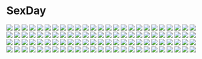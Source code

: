 # SexDay
![](https://konachan.com/jpeg/a2928c84baec11dab44b910d17d7f7ad/Konachan.com%20-%2090512%20blush%20fllay%20gokou_hinata%20gokou_ruri%20gokou_tamaki%20goth-loli%20lolita_fashion%20ore_no_imouto_ga_konna_ni_kawaii_wake_ga_nai%20pantyhose.jpg)
![](https://konachan.com/image/0bbec207e2a306fa229410fb66b6384d/Konachan.com%20-%208000%20berrys%20gennosuke%20sphere.jpg)
![](https://konachan.com/jpeg/9635752d6cf6c19f975b26e63737f368/Konachan.com%20-%20247151%202girls%20ass%20barefoot%20bikini%20blush%20braids%20breasts%20cameltoe%20gray_hair%20headdress%20merufena%20ribbons%20saber%20short_hair%20swimsuit%20wristwear%20yellow_eyes.jpg)
![](https://konachan.com/jpeg/2aadb21b8a38895a0896d90aec600a8e/Konachan.com%20-%20192576%20blue_hair%20blush%20bondage%20breasts%20collar%20flowers%20gag%20gray_eyes%20nipples%20short_hair%20skintight%20stockings%20thighhighs%20torn_clothes%20white%20yuzumizamono.jpg)
![](https://konachan.com/image/ef9f199dd1c395d5ea504cb758ec784f/Konachan.com%20-%2078883%20angel_beats%21%20mitsuki%20nipples%20open_shirt%20panties%20tachibana_kanade%20underwear%20wings.jpg)
![](https://konachan.com/image/03fe01a0eb2da6699cf39f622ba3f3bb/Konachan.com%20-%20208696%20brown_hair%20cherry_blossoms%20flowers%20green_eyes%20japanese_clothes%20kimono%20long_hair%20maid%20petals%20sanka%21%20ujimatsu_chiya%20umbrella.jpg)
![](https://konachan.com/image/bc7ccd3b018c9dbec96fdec2f7d2f1c5/Konachan.com%20-%2028446%20all_male%20animal%20death_note%20fish%20l%20male%20underwater%20water.jpg)
![](https://konachan.com/jpeg/bdfa993a945b171357fda4fb462fad0f/Konachan.com%20-%20297442%20ass%20barefoot%20blush%20choker%20flat_chest%20garter%20loli%20long_hair%20navel%20nipples%20nude%20pink_eyes%20pink_hair%20ribbons%20third-party_edit%20wet%20youta.jpg)
![](https://konachan.com/image/5a9791ce7a66e036d38e4b93580efd48/Konachan.com%20-%20103161%20asobi_ni_iku_yo%21%20kinjou_manami.jpg)
![](https://konachan.com/image/997f18ecc603f0bcff8544de9b808a17/Konachan.com%20-%2019328%20kuga_natsuki%20mai-hime%20minagi_mikoto%20tokiha_mai.jpg)
![](https://konachan.com/image/c6dda3111da9510d68cbdbae49c27800/Konachan.com%20-%2077842%20animal_ears%20bell%20blue_hair%20bow%20catgirl%20game_cg%20hug%20kiryuu_hina%20kiryuu_sakuya%20mikagami_mamizu%20neko_koi%20pink_eyes%20ribbons%20whirlpool%20yellow_eyes.jpg)
![](https://konachan.com/jpeg/11452abdf294021043060e23fdf9f5c7/Konachan.com%20-%20152726%20ass%20bed%20blush%20breasts%20censored%20cum%20game_cg%20hasegawa_yukino%20iinazuke_wa_imouto-sama%20nipples%20sex%20usami_haruka%20usami_yuuna.jpg)
![](https://konachan.com/jpeg/d2757c53fddc9825c4a4bc8c84203628/Konachan.com%20-%2098658%20mahou_shoujo_madoka_magica%20sakura_kyouko.jpg)
![](https://konachan.com/image/0c2f283bd3aac0747d4373ce321cc433/Konachan.com%20-%2014350%20anonono%20fujimura_ringo%20ishigami_miyoshi%20komiya_momiji%20oumori_erisu%20tooyama_kokoro.jpg)
![](https://konachan.com/jpeg/f0769c40731a943a673bb4298e6735c7/Konachan.com%20-%20282628%20ass%20bikini%20blush%20clouds%20drums%20green_eyes%20group%20guitar%20hat%20instrument%20long_hair%20microphone%20navel%20sky%20swimsuit%20teddy_bear%20twintails%20watermark%20wings.jpg)
![](https://konachan.com/image/1783f7c8613cf93a187e347d82f403b1/Konachan.com%20-%20156512%20tagme.jpg)
![](https://konachan.com/image/a529792b4edcfc4a3c7dd40e76f60f63/Konachan.com%20-%20211044%20black_hair%20gradient%20ikezawa_hanako%20katawa_shoujo%20long_hair%20magic%20mike_inel%20monochrome%20signed%20torn_clothes.jpg)
![](https://konachan.com/image/26b2f00d1168960dade0bd5b5ce1323b/Konachan.com%20-%20172465%20animal%20blonde_hair%20frog%20green_eyes%20green_hair%20kochiya_sanae%20long_hair%20miko%20purple_hair%20red_eyes%20rope%20short_hair%20touhou%20water%20waterfall%20yellow_eyes.jpg)
![](https://konachan.com/image/03be6b8b3595b8539b97b3eecbd9c1bb/Konachan.com%20-%20176643%20black_hair%20blue_eyes%20douyougen%20gloves%20kill_la_kill%20matoi_ryuuko%20school_uniform%20short_hair%20signed%20skirt%20sword%20weapon.jpg)
![](https://konachan.com/image/9a9962b28a59ad0a31813f3cc6d550bc/Konachan.com%20-%20265210%20apapico%20beach%20original.jpg)
![](https://konachan.com/image/520493132845cc2805f5b47cc8045904/Konachan.com%20-%20102892%20akemi_homura%20breasts%20fingering%20glasses%20kaname_madoka%20nipples%20ouma_tokiichi%20panties%20pantyhose%20pussy%20pussy_juice%20tomoe_mami%20torn_clothes%20underwear%20yuri.jpg)
![](https://konachan.com/image/8d058b33f4967b43a5c37ccdeee2c55f/Konachan.com%20-%20110858%202girls%20building%20city%20clouds%20dark%20dusk_dawn%20flowers%20grass%20hat%20maribel_han%20moon%20scenic%20short_hair%20sky%20stars%20touhou%20tree%20usami_renko.jpg)
![](https://konachan.com/jpeg/17f4e2eb6f2fa5a400110a03929655f9/Konachan.com%20-%20161609%20ashitaka%20kodama%20mononoke_hime%20san%20watermark%20wenqing_yan_%28yuumei_art%29.jpg)
![](https://konachan.com/jpeg/4ea8163468883944463c1e7b50f9cf53/Konachan.com%20-%2095370%20bow%20long_hair%20purple_hair%20red_eyes%20reiuji_utsuho%20ryosios%20touhou%20weapon%20wings.jpg)
![](https://konachan.com/image/444c36a8b3b10b8290350d81add000ec/Konachan.com%20-%2029933%20rino%20white_clarity.jpg)
![](https://konachan.com/jpeg/00c9af3784970924c7ec7bc601fe2761/Konachan.com%20-%20169052%202girls%20barefoot%20blue_eyes%20braids%20dress%20game_cg%20green_eyes%20long_hair%20mtu%20pink_hair%20red_hair%20score%20short_hair%20tsutsumi_iseri%20yuzuki_fuuka.jpg)
![](https://konachan.com/jpeg/eab803f936d5e8c91fb4881b550d6a12/Konachan.com%20-%20176379%20akechi_hikari%20breasts%20game_cg%20long_hair%20miyasu_risa%20nipples%20open_shirt%20panties%20panty_pull%20pink_eyes%20school_uniform%20sex%20underwear%20white_hair.jpg)
![](https://konachan.com/jpeg/c0b43878c8a175c52b523c926c37a438/Konachan.com%20-%20281394%20aqua_hair%20bow%20candy%20demon%20dress%20fang%20flowers%20horns%20kneehighs%20leaves%20loli%20lollipop%20petals%20pink_eyes%20ribbons%20short_hair%20succubus%20tail%20white%20wings.jpg)
![](https://konachan.com/image/b99795304eeaa471f245ed61cb655ae7/Konachan.com%20-%20194954%20animal%20anthropomorphism%20bird%20brown_eyes%20brown_hair%20kneehighs%20long_hair%20navel%20school_uniform%20short_hair%20signed%20skirt%20swd3e2%20thighhighs%20water.jpg)
![](https://konachan.com/image/2b87634836bb5d5f650b699ff28c1d80/Konachan.com%20-%20225671%20anthropomorphism%20barefoot%20bikini%20kantai_collection%20kiyoshimo_%28kancolle%29%20kongou_%28kancolle%29%20konkito%20navel%20shiranui_%28kancolle%29%20swim_ring%20swimsuit.jpg)
![](https://konachan.com/image/f4b193931fb68386ce0e613514e74725/Konachan.com%20-%20140827%20blood%20blush%20gasai_yuno%20kurata_rine%20long_hair%20mirai_nikki%20pink_eyes%20pink_hair%20ribbons.jpg)
![](https://konachan.com/jpeg/59d2c8653c20ef90bbbd14790509a10c/Konachan.com%20-%20264500%20brown_hair%20gloves%20gun%20gun_gale_online%20hat%20kohiruimaki_karen%20llenn_%28sao%29%20loli%20maosame%20military%20pink_eyes%20short_hair%20sword_art_online%20weapon.jpg)
![](https://konachan.com/image/3fdf8e177ff316685871725c2c94e40c/Konachan.com%20-%2078295%20ayakura_juu%20horo%20ookami_to_koushinryou%20white.jpg)
![](https://konachan.com/image/b134b6c8e66605f0724b0855911aea5d/Konachan.com%20-%206281%20kamikawa_mayuko%20morimiya_aono%20morimiya_yorito%20shihou_matsuri%20sola.jpg)
![](https://konachan.com/jpeg/69c69fe3f5c8c516db91104ccb3c7210/Konachan.com%20-%2042354%20blonde_hair%20kirisame_marisa%20long_hair%20touhou%20witch.jpg)
![](https://konachan.com/jpeg/3ac74d7fc829d120c54fce485ec404b7/Konachan.com%20-%20153757%202girls%20blue_eyes%20blue_hair%20bra%20breasts%20brown_eyes%20long_hair%20meta%20nipples%20no_bra%20open_shirt%20panties%20pink_hair%20short_hair%20sphere%20underwear%20white.jpg)
![](https://konachan.com/jpeg/ce55b93715ad726d58d103bde353332e/Konachan.com%20-%20188671%20animal_ears%20bunny_ears%20crown%20dress%20fang%20garter%20inugami_kira%20original%20scan%20stockings%20thighhighs.jpg)
![](https://konachan.com/image/47ca246bd66525bb87768a31320cac12/Konachan.com%20-%20248131%20animal_ears%20anus%20ass%20boots%20breasts%20catgirl%20granblue_fantasy%20gray_hair%20nipples%20no_bra%20pussy%20spread_pussy%20tenpiboshi%20uncensored%20yellow_eyes.jpg)
![](https://konachan.com/image/717c540d7e171a25b78109217aa73ceb/Konachan.com%20-%20192093%20blood%20brown_eyes%20brown_hair%20glasses%20kuriyama_mirai%20kyoukai_no_kanata%20raijuu_%28bakanara%29%20short_hair.jpg)
![](https://konachan.com/image/5c14759f1e9b4bb7d89a4e38e81f7f37/Konachan.com%20-%20124988%20amatsuka_hotaru%20amatsuka_rikka%20amatsuka_tsurara%20baby_princess%20breasts%20cleavage%20kusaka_souji%20wink.jpg)
![](https://konachan.com/image/9fc6db577956464d48e3287f6807b360/Konachan.com%20-%2087394%20hatsune_miku%20snow%20vocaloid%20wings.jpg)
![](https://konachan.com/jpeg/89851118ebc07804c026b72d32dbcfb7/Konachan.com%20-%20173996%20black_hair%20breast_grab%20breast_hold%20breasts%20brown_eyes%20brown_hair%20fault%20nipples%20penis%20pussy%20saeki_ai%20sex%20spread_legs%20taka_tony%20uncensored.jpg)
![](https://konachan.com/jpeg/9a58c8550e29cc33f7ff76842346de58/Konachan.com%20-%20163700%20black_hair%20breasts%20brown_eyes%20gloves%20kotegawa_yui%20marucomex%20to_love_ru%20to_love_ru_darkness%20transparent.jpg)
![](https://konachan.com/image/3fa09d2b3bade8ec39671ad21638b422/Konachan.com%20-%20190734%20blonde_hair%20blue_eyes%20blue_hair%20blush%20bow%20green_eyes%20long_hair%20orange_hair%20ponytail%20red_eyes%20ribbons%20short_hair%20shoujo_ai%20skirt%20twintails.jpg)
![](https://konachan.com/jpeg/2672d649d881861adb3f5749336699df/Konachan.com%20-%2030616%20arai_chie%20purple%20sayonara_zetsubou_sensei.jpg)
![](https://konachan.com/image/2b13ce698ffb5819c3323d97e37295dc/Konachan.com%20-%20126873%20headphones%20jpeg_artifacts%20ok-ray%20original%20school_uniform%20skirt%20tie.jpg)
![](https://konachan.com/image/5cae8ea4cab03048839d3522b09db537/Konachan.com%20-%20174398%20blush%20brown_eyes%20emperor_zuou%20long_hair%20navel%20nipples%20original%20purple_hair%20topless%20undressing%20white.jpg)
![](https://konachan.com/image/48ddcdf0a1f62d8ec6e70056aa29bd30/Konachan.com%20-%20254595%20blush%20bow%20breasts%20glasses%20hayashi_kasutamu%20k-on%21%20manabe_nodoka%20nipples%20open_shirt.jpg)
![](https://konachan.com/jpeg/a094c79b5396fe9f06f366cbd8e858fe/Konachan.com%20-%20119117%20acryl%20blonde_hair%20boots%20dress%20flandre_scarlet%20hat%20red_eyes%20spear%20thighhighs%20touhou%20vampire%20weapon%20wings.jpg)
![](https://konachan.com/jpeg/fe3f127cc4ae7414900802d30d2a5e8c/Konachan.com%20-%20262796%20blush%20brown_hair%20close%20fireworks%20japanese_clothes%20original%20sky%20sutorora%20yellow_eyes%20yukata.jpg)
![](https://konachan.com/image/6cf75b4c4176ed776d0859ae7fa1b39c/Konachan.com%20-%20132621%20gloves%20hat%20hinanawi_tenshi%20kneehighs%20nagae_iku%20organ_derwald%20purple_eyes%20purple_hair%20red_eyes%20sword%20touhou%20weapon%20wings.jpg)
![](https://konachan.com/image/c5e79ec7939fe2883357183886d30b92/Konachan.com%20-%20141734%20bou_nin%20night%20original%20scenic%20sky.jpg)
![](https://konachan.com/image/b18f2a93f8d803f52454fc7c7940c3c9/Konachan.com%20-%20204830%20ass%20barefoot%20beach%20bikini%20breasts%20cleavage%20fingering%20group%20hat%20headphones%20long_hair%20mask%20mousegirl%20nazrin%20swimsuit%20touhou%20tribadism%20wristwear%20yuri.jpg)
![](https://konachan.com/jpeg/77c42032efcb399b8b9ecedb1fd05c63/Konachan.com%20-%20200064%20barefoot%20bikini%20black_hair%20breasts%20brown_eyes%20cleavage%20mizoguchi_keiji%20nisekoi%20onodera_kosaki%20swimsuit%20tan_lines%20towel.jpg)
![](https://konachan.com/image/070a5704492fcd8b0be48578cfcb35b8/Konachan.com%20-%20144029%20blonde_hair%20brown_hair%20dress%20flowers%20gary_%28ib%29%20ib%20ib_%28ib%29%20loli%20long_hair%20male%20mary_%28ib%29%20naan%20purple_hair%20red_eyes%20rose%20skirt.jpg)
![](https://konachan.com/jpeg/b170f01a39e385ea636979be786e8f29/Konachan.com%20-%20117411%20animal_ears%20breasts%20bunny_ears%20bunnygirl%20nipples%20panties%20reisen_udongein_inaba%20spread_legs%20touhou%20underwear.jpg)
![](https://konachan.com/image/52597ddd12b5f0d298717e90df72a8d9/Konachan.com%20-%20277537%202girls%20animal%20bird%20black_hair%20blue_hair%20clouds%20grass%20houjuu_nue%20landscape%20red_eyes%20scenic%20short_hair%20sky%20tears%20thighhighs%20touhou%20tree%20umbrella%20wings.jpg)
![](https://konachan.com/image/feb8dc20e4065dda1868c2f376848301/Konachan.com%20-%20238695%20aliasing%20alice_margatroid%20aqua_eyes%20blonde_hair%20doll%20hym9594%20reflection%20shanghai_doll%20touhou.jpg)
![](https://konachan.com/jpeg/3554f830139a2ebf958ea78df4b3a8ca/Konachan.com%20-%20223454%20ass%20blue_eyes%20blue_hair%20book%20breasts%20cape%20game_cg%20glasses%20gloves%20hat%20nipples%20no_bra%20pussy%20short_hair%20uncensored%20wanaca%20winged_cloud%20witch%20witch_hat.jpg)
![](https://konachan.com/jpeg/8242f8f771c00bc6e2f7763d1d5eb5d4/Konachan.com%20-%20215991%20braids%20breasts%20brown_eyes%20elbow_gloves%20gloves%20green_hair%20mobile_suit_gundam%20navel%20nude%20pussy%20tadano_akira%20thighhighs%20twintails%20uncensored%20wang_liu_mei.jpg)
![](https://konachan.com/image/b1957eb4f482d7fbf26c48991f34492c/Konachan.com%20-%2082309%20hatsune_miku%20mamuru%20twintails%20vocaloid.jpg)
![](https://konachan.com/image/8645307e2ded49b69f2e4cb30dc98c00/Konachan.com%20-%20154234%20cherry_blossoms%20chitanda_eru%20cici%20close%20flowers%20green_eyes%20hyouka%20male%20oreki_houtarou%20scarf.jpg)
![](https://konachan.com/jpeg/a9700032a6efff5531dcd7463d06dfdd/Konachan.com%20-%20189703%20bed%20blush%20breasts%20feng%20game_cg%20green_eyes%20long_hair%20naturalton%20navel%20nipples%20nude%20purple_hair%20pussy%20sakai_hina%20topless%20uncensored.jpg)
![](https://konachan.com/image/e277cb1533c3a9bfa62a881b8847fe90/Konachan.com%20-%20112228%20animal_ears%20gray_hair%20inubashiri_momiji%20katana%20sword%20tail%20touhou%20weapon%20wolfgirl.jpg)
![](https://konachan.com/image/fc0e5020e9252406dce51332204e60df/Konachan.com%20-%2035454%20tamaki_fuyu.jpg)
![](https://konachan.com/image/5d5fa732928d8f6ae9bc416c512b0934/Konachan.com%20-%20144031%202girls%20blue_eyes%20blush%20bohemian%20bow%20flowers%20hat%20headdress%20loli%20original%20panties%20pink_hair%20ribbons%20short_hair%20skirt%20thighhighs%20underwear%20water.jpg)
![](https://konachan.com/jpeg/335a36ccd07c3f564a07f9e04946b557/Konachan.com%20-%20260457%20animal_ears%20anthropomorphism%20azur_lane%20blonde_hair%20gloves%20long_hair%20sword%20tagme_%28artist%29%20uniform%20warspite_%28azur_lane%29%20water%20weapon.jpg)
![](https://konachan.com/jpeg/f55e79e17617450bccc89ad1e12a9892/Konachan.com%20-%20221440%20animal%20aqua_eyes%20black_hair%20bow%20braids%20bubbles%20fish%20headdress%20japanese_clothes%20lolita_fashion%20long_hair%20mika_pikazo%20original%20ribbons%20umbrella%20yukata.jpg)
![](https://konachan.com/image/2741e7e9259109290f1e82333b9b4813/Konachan.com%20-%2027764%20blood%20blue_eyes%20bow%20hat%20higurashi_no_naku_koro_ni%20ryuuguu_rena%20sky.jpg)
![](https://konachan.com/image/63d1066f05d09664c92e9cc9561f9f2f/Konachan.com%20-%20231893%202girls%20barefoot%20bikini%20blush%20hibike%21_euphonium%20h.i.t_%2859-18-45%29%20kousaka_reina%20oumae_kumiko%20swimsuit%20wink.jpg)
![](https://konachan.com/image/aae6489ea325fd37934d52f3ae2c7688/Konachan.com%20-%2011476%20canvas%20sakurazuka_ren.jpg)
![](https://konachan.com/image/29ec7e2b49e21bc48db50bb3dae86270/Konachan.com%20-%2085655%20angel_heart%20brown_hair%20hug%20long_hair%20saeba_ryo%20short_hair%20xiang_ying.jpg)
![](https://konachan.com/jpeg/a88e4c324e5525da9ea3b6767aedb9d2/Konachan.com%20-%20274311%20braids%20breasts%20girls_frontline%20gloves%20gun%20long_hair%20naruwe%20pantyhose%20ponytail%20purple_hair%20red_eyes%20robot%20ruins%20shade%20tie%20torn_clothes%20weapon.jpg)
![](https://konachan.com/jpeg/a214ded3740fd6564f81470c990a1e1c/Konachan.com%20-%20233489%20ass%20bandaid%20barefoot%20bloomers%20blue_eyes%20bondage%20censored%20chain%20flat_chest%20loli%20long_hair%20navel%20no_bra%20nude%20shackles%20tan_lines%20thighhighs%20wet.jpg)
![](https://konachan.com/jpeg/876a81ad1916657d38bf4b043bfdf93e/Konachan.com%20-%20221983%20amazuyu_tatsuki%20game_cg%20male%20nekone_%28utawarerumono%29%20oshutoru%20tagme%20utawarerumono%20utawarerumono_itsuwari_no_kamen.jpg)
![](https://konachan.com/jpeg/d08f565f726c152b631d7c4b2d508a18/Konachan.com%20-%2099843%20akemi_homura%20headband%20mahou_shoujo_madoka_magica%20mokoppe%20purple_eyes%20tears.jpg)
![](https://konachan.com/image/099fba882fc98ecd6ff14a5ad75b0f82/Konachan.com%20-%2049862%20anus%20blue_hair%20blush%20breasts%20green_eyes%20long_hair%20microphone%20navel%20nipples%20pussy%20skirt%20tears%20thighhighs%20tie%20topless%20twintails%20uncensored%20vocaloid%20wet.jpg)
![](https://konachan.com/image/317d8d12f74f244f9c4e1614709a4277/Konachan.com%20-%20105393%20autumn%20himekaidou_hatate%20jq%20leaves%20phone%20shameimaru_aya%20shoujo_ai%20touhou%20water%20wings.jpg)
![](https://konachan.com/image/8fbe9e995a32a0e223550bd76121e5f5/Konachan.com%20-%2065477%20hatsune_miku%20kagamine_rin%20megurine_luka%20meiko%20school_uniform%20twintails%20vocaloid.jpg)
![](https://konachan.com/jpeg/40c76bd87581ee8b4a308939cca8a540/Konachan.com%20-%20224139%202girls%20breasts%20brown_eyes%20brown_hair%20car%20cigarette%20cleavage%20dark_skin%20gun%20kneehighs%20original%20phone%20shirt%20short_hair%20smoking%20twintails%20weapon.jpg)
![](https://konachan.com/image/1bad8ed54a4f90c226b59e4f8f527d16/Konachan.com%20-%2070724%20blue_eyes%20blush%20close%20gray_hair%20index%20long_hair%20to_aru_majutsu_no_index.jpg)
![](https://konachan.com/image/972aa16a133a5780a4b25017c1631e22/Konachan.com%20-%208523%20baldr_force%20tagme%20third-party_edit.jpg)
![](https://konachan.com/jpeg/a36c9e360bffecba4a5478b249aca3f2/Konachan.com%20-%2068347%20mahou_shoujo_lyrical_nanoha.jpg)
![](https://konachan.com/jpeg/54f4df38bbaf99b9fe2791888c7d1d52/Konachan.com%20-%20261073%20breast_hold%20breasts%20censored%20fang%20green_eyes%20green_hair%20inuyama_aoi%20long_hair%20nipples%20paizuri%20penis%20ponytail%20shefu%20yuru_camp.jpg)
![](https://konachan.com/image/f650cd05b0279f7842721b5aa5463ab1/Konachan.com%20-%20202474%20ass%20atago_rin%20bondage%20breasts%20calendar%20censored%20cum%20hat%20nipples%20no_bra%20open_shirt%20otoshiya%20panties%20panty_pull%20pussy%20twintails%20underwear%20uniform.jpg)
![](https://konachan.com/image/726879b0868cbf64ffcf8c9470241a12/Konachan.com%20-%2071501%202girls%20blonde_hair%20blue_eyes%20breasts%20cropped%20date_wingfield_reiko%20fault%20glasses%20hayama_rika%20long_hair%20nipples%20taka_tony%20topless%20yuri.jpg)
![](https://konachan.com/image/27e898828a66de8b3f2d0cd596f2102e/Konachan.com%20-%2065155%20aquaplus%20leaf%20panties%20silfa%20thighhighs%20to_heart%20to_heart_2%20underwear%20zoom_layer.jpg)
![](https://konachan.com/image/8dfd3cd58f9d6c2745b5305f7a9c0b62/Konachan.com%20-%20208537%202girls%20black_hair%20hjl%20leaves%20long_hair%20original%20school_uniform%20shade.jpg)
![](https://konachan.com/image/abe5284594bef41a0b405b6acda84048/Konachan.com%20-%20237800%202girls%20breasts%20cleavage%20dress%20eina_field%20gloves%20headband%20kishiyo%20long_hair%20original%20pink_eyes%20purple_eyes%20purple_hair%20rita_field%20stockings%20thighhighs.jpg)
![](https://konachan.com/image/3639e1149f52bffc767ec1840a2f1d5b/Konachan.com%20-%2012645%20dead_or_alive%20lei_fang%20renn.jpg)
![](https://konachan.com/image/cb6cf0080819b6acb5d22bdc2181b8c2/Konachan.com%20-%2061940%20blonde_hair%20halloween%20koto_%28colorcube%29%20long_hair%20original%20red_eyes%20witch.jpg)
![](https://konachan.com/image/3afa15e117a737e47cbca5d5743bcbc4/Konachan.com%20-%2024701%20minakami_haruka%20sister_princess.jpg)
![](https://konachan.com/image/3c1c840444929ee5f457717176c754f4/Konachan.com%20-%2011717%20magna_carta%20talesweaver.jpg)
![](https://konachan.com/jpeg/d24889aefadbb3e6026505c6f3f7fe5e/Konachan.com%20-%2052746%20akiyama_mio%20k-on%21%20nude.jpg)
![](https://konachan.com/image/232ae56bbb8136166db68c9ea2282135/Konachan.com%20-%20279100%20bigrbear%20black_hair%20blood%20breasts%20long_hair%20navel%20nipples%20nude%20orange_eyes%20original%20pussy%20uncensored.jpg)
![](https://konachan.com/image/f1a2c03b00a0b2c5d921c94747803498/Konachan.com%20-%20278184%202girls%20aqua_eyes%20bai_yemeng%20brown_hair%20feathers%20gloves%20gray_hair%20hat%20horns%20loli%20long_hair%20original%20pointed_ears%20short_hair%20signed%20snow%20snowman.jpg)
![](https://konachan.com/image/cd19bd06ea2213f97cda7a22462358d7/Konachan.com%20-%20199196%20asama_tomo%20bicolored_eyes%20blue_hair%20bodysuit%20bow_%28weapon%29%20hanshu%20kyoukai_senjou_no_horizon%20long_hair%20weapon.jpg)
![](https://konachan.com/jpeg/80cf6d2fe000a4c528056f06353d7569/Konachan.com%20-%20280353%202girls%20blonde_hair%20blue_eyes%20breasts%20dress%20long_hair%20majiang%20microphone%20purple_hair%20ribbons%20signed%20skirt%20tagme_%28character%29%20thighhighs%20twintails.jpg)
![](https://konachan.com/image/8a81acc4b6851ffa1012994009b1621a/Konachan.com%20-%20307346%20animal%20anthropomorphism%20azur_lane%20bird%20drink%20nimra%20owl%20prinz_eugen_%28azur_lane%29%20shade%20sunglasses.jpg)
![](https://konachan.com/image/c2ab578b21652b10af33052a12ddf453/Konachan.com%20-%20243947%20ball%20blush%20dress%20green_hair%20lolita_fashion%20long_hair%20original%20tagme_%28artist%29%20wand.jpg)

